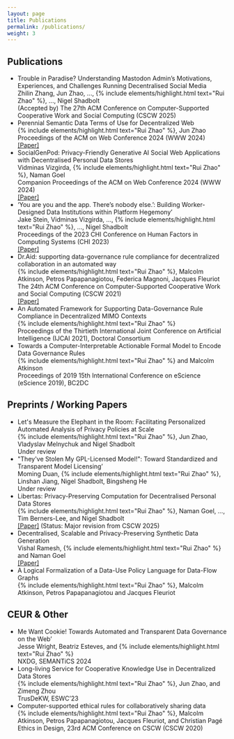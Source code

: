```yaml
---
layout: page
title: Publications
permalink: /publications/
weight: 3
---
```



## Publications

- Trouble in Paradise? Understanding Mastodon Admin’s Motivations, Experiences, and Challenges Running Decentralised Social Media \
  Zhilin Zhang, Jun Zhao, ..., {% include elements/highlight.html text="Rui Zhao" %}, ..., Nigel Shadbolt \
  (Accepted by) The 27th ACM Conference on Computer-Supported Cooperative Work and Social Computing (CSCW 2025)
- Perennial Semantic Data Terms of Use for Decentralized Web \
  {% include elements/highlight.html text="Rui Zhao" %}, Jun Zhao \
  Proceedings of the ACM on Web Conference 2024 (WWW 2024) \
  [[Paper]](https://arxiv.org/abs/2403.07587)
- SocialGenPod: Privacy-Friendly Generative AI Social Web Applications with Decentralised Personal Data Stores \
  Vidminas Vizgirda, {% include elements/highlight.html text="Rui Zhao" %}, Naman Goel \
  Companion Proceedings of the ACM on Web Conference 2024 (WWW 2024) \
  [[Paper]](https://arxiv.org/abs/2403.10408)
- ‘You are you and the app. There’s nobody else.’: Building Worker-Designed Data Institutions within Platform Hegemony’ \
  Jake Stein, Vidminas Vizgirda, ..., {% include elements/highlight.html text="Rui Zhao" %}, ..., Nigel Shadbolt \
  Proceedings of the 2023 CHI Conference on Human Factors in Computing Systems (CHI 2023) \
  [[Paper]](https://dl.acm.org/doi/10.1145/3544548.3581114)
- Dr.Aid: supporting data-governance rule compliance for decentralized collaboration in an automated way \
  {% include elements/highlight.html text="Rui Zhao" %}, Malcolm Atkinson, Petros Papapanagiotou, Federica Magnoni, Jacques Fleuriot \
  The 24th ACM Conference on Computer-Supported Cooperative Work and Social Computing (CSCW 2021) \
  [[Paper]](https://arxiv.org/abs/2110.01056)
- An Automated Framework for Supporting Data-Governance Rule Compliance in Decentralized MIMO Contexts \
  {% include elements/highlight.html text="Rui Zhao" %} \
  Proceedings of the Thirtieth International Joint Conference on Artificial Intelligence (IJCAI 2021), Doctoral Consortium
- Towards a Computer-Interpretable Actionable Formal Model to Encode Data Governance Rules \
  {% include elements/highlight.html text="Rui Zhao" %} and Malcolm Atkinson \
  Proceedings of 2019 15th International Conference on eScience (eScience 2019), BC2DC


## Preprints / Working Papers

- Let's Measure the Elephant in the Room: Facilitating Personalized Automated Analysis of Privacy Policies at Scale \
  {% include elements/highlight.html text="Rui Zhao" %}, Jun Zhao, Vladyslav Melnychuk and Nigel Shadbolt \
  Under review
- "They've Stolen My GPL-Licensed Model!": Toward Standardized and Transparent Model Licensing’ \
  Moming Duan, {% include elements/highlight.html text="Rui Zhao" %}, Linshan Jiang, Nigel Shadbolt, Bingsheng He \
  Under review
- Libertas: Privacy-Preserving Computation for Decentralised Personal Data Stores \
  {% include elements/highlight.html text="Rui Zhao" %}, Naman Goel, ..., Tim Berners-Lee, and Nigel Shadbolt \
  [[Paper]](https://arxiv.org/abs/2309.16365) (Status: Major revision from CSCW 2025)
- Decentralised, Scalable and Privacy-Preserving Synthetic Data Generation \
  Vishal Ramesh, {% include elements/highlight.html text="Rui Zhao" %} and Naman Goel \
  [[Paper]](https://arxiv.org/abs/2310.20062)
- A Logical Formalization of a Data-Use Policy Language for Data-Flow Graphs \
  {% include elements/highlight.html text="Rui Zhao" %}, Malcolm Atkinson, Petros Papapanagiotou and Jacques Fleuriot


## CEUR & Other

- Me Want Cookie! Towards Automated and Transparent Data Governance on the Web’ \
  Jesse Wright, Beatriz Esteves, and {% include elements/highlight.html text="Rui Zhao" %} \
  NXDG, SEMANTiCS 2024
- Long-living Service for Cooperative Knowledge Use in Decentralized Data Stores \
  {% include elements/highlight.html text="Rui Zhao" %}, Jun Zhao, and Zimeng Zhou \
  TrusDeKW, ESWC’23
- Computer-supported ethical rules for collaboratively sharing data \
  {% include elements/highlight.html text="Rui Zhao" %}, Malcolm Atkinson, Petros Papapanagiotou, Jacques Fleuriot, and Christian Pagé \
  Ethics in Design, 23rd ACM Conference on CSCW (CSCW 2020)
